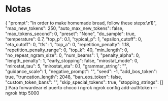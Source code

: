 # Notas

{
    "prompt": "In order to make homemade bread, follow these steps:\n1)",
    "max_new_tokens": 250,
    "auto_max_new_tokens": false,
    "max_tokens_second": 0,
    "preset": "None",
    "do_sample": true,
    "temperature": 0.7,
    "top_p": 0.1,
    "typical_p": 1,
    "epsilon_cutoff": 0,
    "eta_cutoff": 0,
    "tfs": 1,
    "top_a": 0,
    "repetition_penalty": 1.18,
    "repetition_penalty_range": 0,
    "top_k": 40,
    "min_length": 0,
    "no_repeat_ngram_size": 0,
    "num_beams": 1,
    "penalty_alpha": 0,
    "length_penalty": 1,
    "early_stopping": false,
    "mirostat_mode": 0,
    "mirostat_tau": 5,
    "mirostat_eta": 0.1,
    "grammar_string": "",
    "guidance_scale": 1,
    "negative_prompt": "",
    "seed": -1,
    "add_bos_token": true,
    "truncation_length": 2048,
    "ban_eos_token": false,
    "custom_token_bans": "",
    "skip_special_tokens": true,
    "stopping_strings": []
}
Para forwardear el puerto
choco i ngrok
ngrok config add-authtoken --
ngrok http 5000

